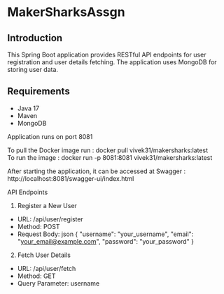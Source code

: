 # MakerSharksAssgn

## Introduction
This Spring Boot application provides RESTful API endpoints for user registration and user details fetching. The application uses MongoDB for storing user data.

## Requirements
- Java 17
- Maven
- MongoDB

Application runs on port 8081

To pull the Docker image run : docker pull vivek31/makersharks:latest  
To run the image : docker run -p 8081:8081 vivek31/makersharks:latest

After starting the application, it can be accessed at Swagger : http://localhost:8081/swagger-ui/index.html


API Endpoints

1. Register a New User
  - URL: /api/user/register
  - Method: POST
  - Request Body: json
    {
      "username": "your_username",
      "email": "your_email@example.com",
      "password": "your_password"
    }

2. Fetch User Details
  - URL: /api/user/fetch
  - Method: GET
  - Query Parameter: username
    

